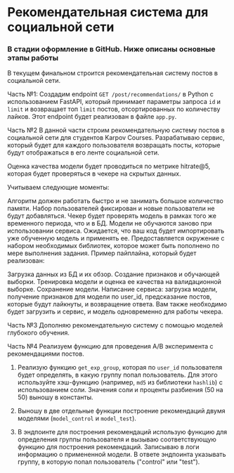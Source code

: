 # Рекомендательная система для социальной сети

### В стадии оформление в GitHub. Ниже описаны основные этапы работы

В текущем финальном строится рекомендательная систему постов в социальной сети.

Часть №1:
Создадим endpoint `GET /post/recommendations/` в Python с использованием FastAPI, который принимает параметры запроса `id` и `limit` и возвращает топ `limit` постов, отсортированных по количеству лайков. Этот endpoint будет реализован в файле `app.py`.

Часть №2
В данной части строим рекомендательную систему постов в социальной сети для студентов Karpov Courses. Разрабатываю сервис, который будет для каждого пользователя возвращать посты, которые будут отображаться в его ленте социальной сети.

Оценка качества модели будет проводиться по метрике hitrate@5, которая будет проверяться в чекере на скрытых данных.

Учитываем следующие моменты:

Алгоритм должен работать быстро и не занимать большое количество памяти.
Набор пользователей фиксирован и новые пользователи не будут добавляться.
Чекер будет проверять модель в рамках того же временного периода, что и в БД.
Модели не обучаются заново при использовании сервиса. Ожидается, что ваш код будет импортировать уже обученную модель и применять ее.
Предоставляется окружение с набором необходимых библиотек, которое может быть пополнено по мере выполнения задания.
Пример пайплайна, который будет реализован:

Загрузка данных из БД и их обзор.
Создание признаков и обучающей выборки.
Тренировка модели и оценка ее качества на валидационной выборке.
Сохранение модели.
Написание сервиса: загрузка модели, получение признаков для модели по user_id, предсказание постов, которые будут лайкнуты, и возвращение ответа.
Вам также необходимо будет загрузить и сервис, и модель одновременно для работы чекера.

Часть №3
Дополняю рекомендательную систему с помощью моделей глубокого обучения.  

Часть №4
Реализуем функцию для проведения A/B эксперимента с рекомендациями постов.

1. Реализую функцию `get_exp_group`, которая по `user_id` пользователя будет определять, в какую группу попал пользователь. Для этого используйте хэш-функцию (например, `md5` из библиотеки `hashlib`) с использованием соли. Значения соли и проценты разбиения (50 на 50) выношу в константы.

2. Выношу в две отдельные функции построение рекомендаций двумя моделями (`model_control` и `model_test`).

3. В эндпоинте для построения рекомендаций использую функцию для определения группы пользователя и вызываю соответствующую функцию для построения рекомендаций. Записываю в логи информацию о примененной модели. В ответе эндпоинта указывать группу, в которую попал пользователь ("control" или "test").
 
